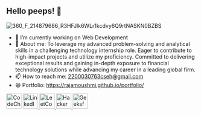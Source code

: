 ## Hello peeps! 👋



![360_F_214879686_R3HFJlk6WLr1kcdvy6Q9rtNASKN0BZBS](https://github.com/user-attachments/assets/bf2bcc08-fa2e-493a-99b4-ee0a86ab05b4)


- 🔭 I’m currently working on Web Development
- 💬 About me: To leverage my advanced problem-solving and analytical skills in a challenging technology internship role. Eager to contribute to high-impact projects and utilize my proficiency. Committed       to delivering exceptional results and gaining in-depth exposure to financial technology solutions while advancing my career in a leading global firm.
- 📫 How to reach me: 2200030763cseh@gmail.com
- 😄 Portfolio: https://rajamoushmi.github.io/portfolio/
<p align="left">
  <!-- CodeChef -->
    <img src="https://i.postimg.cc/xCjH1565/codechef-icon-380x512-r1v87w22.png" alt="CodeChef" width="40" height="40"/>
  </a>
  
  <!-- LinkedIn -->
  <a href="https://www.linkedin.com/in/raja-moushmi-166520255/" target="blank">
    <img src="https://cdn.jsdelivr.net/gh/devicons/devicon/icons/linkedin/linkedin-original.svg" alt="LinkedIn" width="40" height="40"/>
  </a>

  <!-- LeetCode -->
  <a href="https://leetcode.com/u/rajamoushmi/" target="blank">
    <img src="https://upload.wikimedia.org/wikipedia/commons/1/19/LeetCode_logo_black.png" alt="LeetCode" width="40" height="40"/>
  </a>
  
  <!-- HackerRank -->
  <a href="https://www.hackerrank.com/" target="blank">
    <img src="https://upload.wikimedia.org/wikipedia/commons/6/65/HackerRank_logo.png" alt="HackerRank" width="40" height="40"/>
  </a>

  <!-- GeeksforGeeks -->
  <a href="https://www.geeksforgeeks.org/user/rajamoushmi/" target="blank">
    <img src="https://upload.wikimedia.org/wikipedia/commons/4/43/GeeksforGeeks.svg" alt="GeeksforGeeks" width="40" height="40"/>
  </a>
</p>





